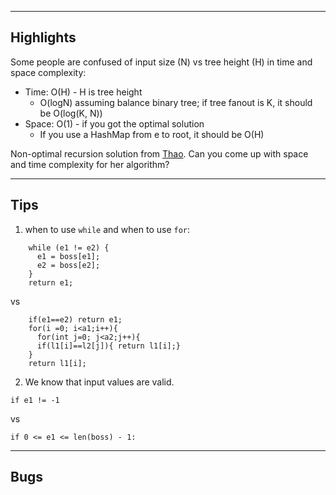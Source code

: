 ------------------------------------
Highlights
------------------------------------
Some people are confused of input size (N) vs tree height (H) in time and space complexity:
 - Time: O(H) - H is tree height
   - O(logN) assuming balance binary tree; if tree fanout is K, it should be O(log(K, N))
 - Space: O(1) - if you got the optimal solution
   - If you use a HashMap from e to root, it should be O(H)

Non-optimal recursion solution from [Thao](https://github.com/P2PLearning/DSA/pull/41/commits/19cf3a30b5da8aedb7020f67daed06a8530813c8). Can you come up with space and time complexity for her algorithm?

------------------------------------
Tips
------------------------------------
1. when to use `while` and when to use `for`:
```
    while (e1 != e2) {
      e1 = boss[e1];
      e2 = boss[e2];
    }
    return e1;
```
vs 
  ```
      if(e1==e2) return e1;
      for(i =0; i<a1;i++){
        for(int j=0; j<a2;j++){
        if(l1[i]==l2[j]){ return l1[i];}
      }
      return l1[i];
```

2. We know that input values are valid.
```
if e1 != -1
```
vs
```
if 0 <= e1 <= len(boss) - 1:
```

------------------------------------
Bugs
------------------------------------
